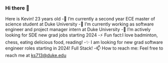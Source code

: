 ### Hi there 👋

Here is Kevin! 23 years old
-🔭 I’m currently a second year ECE master of science student at Duke University
-🌱 I’m currently working as software engineer and project manager intern at Duke University
-👯 I’m actively looking for SDE new grad jobs starting 2024
-⚡ Fun fact:I love badminton, chess, eating delicious food, reading!
-✨ I am looking for new grad software engineer roles starting in 2024! Full Stack!
-📫 How to reach me: Feel free to reach me at ks713@duke.edu
